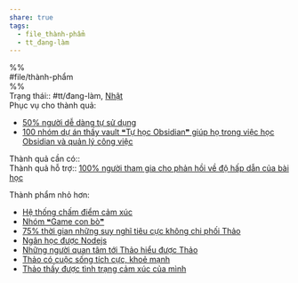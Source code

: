```yaml
---  
share: true  
tags:  
  - file_thành-phẩm  
  - tt_đang-làm  
---  
```

  
%%  
#file/thành-phẩm  
%%  
Trạng thái:: #tt/đang-làm, [Nhật](../../4%20C%C3%A1c%20b%C3%AAn%20li%C3%AAn%20quan/C%C3%A1%20nh%C3%A2n%20c%E1%BB%A5%20th%E1%BB%83/Nh%E1%BA%ADt.md#)  
Phục vụ cho thành quả:  
- [50% người dễ dàng tự sử dụng](../../2%20Th%C3%A0nh%20qu%E1%BA%A3%20mong%20mu%E1%BB%91n/Ng%C6%B0%E1%BB%9Di%20d%C3%B9ng%20m%E1%BB%9F%20vault%20h%C6%B0%E1%BB%9Bng%20d%E1%BA%ABn%20Obsidian/50%25%20ng%C6%B0%E1%BB%9Di%20d%E1%BB%85%20d%C3%A0ng%20t%E1%BB%B1%20s%E1%BB%AD%20d%E1%BB%A5ng.md#)  
- [100 nhóm dự án thấy vault ❝Tự học Obsidian❞ giúp họ trong việc học Obsidian và quản lý công việc](../../2%20Th%C3%A0nh%20qu%E1%BA%A3%20mong%20mu%E1%BB%91n/Ng%C6%B0%E1%BB%9Di%20d%C3%B9ng%20m%E1%BB%9F%20vault%20h%C6%B0%E1%BB%9Bng%20d%E1%BA%ABn%20Obsidian/100%20nh%C3%B3m%20d%E1%BB%B1%20%C3%A1n%20th%E1%BA%A5y%20vault%20%E2%9D%9DT%E1%BB%B1%20h%E1%BB%8Dc%20Obsidian%E2%9D%9E%20gi%C3%BAp%20h%E1%BB%8D%20trong%20vi%E1%BB%87c%20h%E1%BB%8Dc%20Obsidian%20v%C3%A0%20qu%E1%BA%A3n%20l%C3%BD%20c%C3%B4ng%20vi%E1%BB%87c.md#)  
  
  
Thành quả cần có::  
Thành quả hỗ trợ:: [100% người tham gia cho phản hồi về độ hấp dẫn của bài học](../../2%20Th%C3%A0nh%20qu%E1%BA%A3%20mong%20mu%E1%BB%91n/Ng%C6%B0%E1%BB%9Di%20d%C3%B9ng%20%C4%91%C3%B3ng%20g%C3%B3p%20cho%20d%E1%BB%B1%20%C3%A1n/100%25%20ng%C6%B0%E1%BB%9Di%20tham%20gia%20cho%20ph%E1%BA%A3n%20h%E1%BB%93i%20v%E1%BB%81%20%C4%91%E1%BB%99%20h%E1%BA%A5p%20d%E1%BA%ABn%20c%E1%BB%A7a%20b%C3%A0i%20h%E1%BB%8Dc.md#)  
  
Thành phẩm nhỏ hơn:  
- [Hệ thống chấm điểm cảm xúc](H%E1%BB%87%20th%E1%BB%91ng%20ch%E1%BA%A5m%20%C4%91i%E1%BB%83m%20c%E1%BA%A3m%20x%C3%BAc.md#)  
- [Nhóm ❝Game con bò❞](Nh%C3%B3m%20%E2%9D%9DGame%20con%20b%C3%B2%E2%9D%9E.md#)  
- [75% thời gian những suy nghĩ tiêu cực không chi phối Thảo](75%25%20th%E1%BB%9Di%20gian%20nh%E1%BB%AFng%20suy%20ngh%C4%A9%20ti%C3%AAu%20c%E1%BB%B1c%20kh%C3%B4ng%20chi%20ph%E1%BB%91i%20Th%E1%BA%A3o.md#)  
- [Ngân học được Nodejs](Ng%C3%A2n%20h%E1%BB%8Dc%20%C4%91%C6%B0%E1%BB%A3c%20Nodejs.md#)  
- [Những người quan tâm tới Thảo hiểu được Thảo](Nh%E1%BB%AFng%20ng%C6%B0%E1%BB%9Di%20quan%20t%C3%A2m%20t%E1%BB%9Bi%20Th%E1%BA%A3o%20hi%E1%BB%83u%20%C4%91%C6%B0%E1%BB%A3c%20Th%E1%BA%A3o.md#)  
- [Thảo có cuộc sống tích cực, khoẻ mạnh](Th%E1%BA%A3o%20c%C3%B3%20cu%E1%BB%99c%20s%E1%BB%91ng%20t%C3%ADch%20c%E1%BB%B1c,%20kho%E1%BA%BB%20m%E1%BA%A1nh.md#)  
- [Thảo thấy được tình trạng cảm xúc của mình](Th%E1%BA%A3o%20th%E1%BA%A5y%20%C4%91%C6%B0%E1%BB%A3c%20t%C3%ACnh%20tr%E1%BA%A1ng%20c%E1%BA%A3m%20x%C3%BAc%20c%E1%BB%A7a%20m%C3%ACnh.md#)  
  
